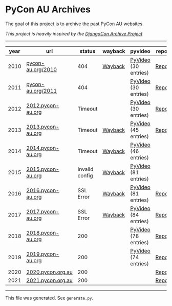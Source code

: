 # PyCon AU Archives



The goal of this project is to archive the past PyCon AU websites. 



*This project is heavily inspired by the [DjangoCon Archive Project](https://github.com/djangocon/djangocon-archive-project)*



---
| year | url | status | wayback | pyvideo | repo | repo_url | youtube |
|-----|-----|-----|-----|-----|-----|-----|-----|
| 2010 | [pycon-au.org/2010](pycon-au.org/2010) | 404 | [Wayback](https://web.archive.org/web/20130328161120/http://2012.pycon-au.org/) | [PyVideo](https://pyvideo.org/events/pycon-au-2010.html) (30 entries) | [Repo](pyconau/2010-archive) | https://pyconau.github.io/2010-archive/ |  |
| 2011 | [pycon-au.org/2011](pycon-au.org/2011) | 404 |  | [PyVideo](https://pyvideo.org/events/pycon-au-2011.html) (30 entries) | [Repo](pyconau/2011-archive) | https://pyconau.github.io/2011-archive/ | [1](https://www.youtube.com/playlist?list=PLF92F453065088216), [2](https://www.youtube.com/playlist?list=PL8C2EF847D694C589) |
| 2012 | [2012.pycon-au.org](2012.pycon-au.org) | Timeout |  | [PyVideo](https://pyvideo.org/events/pycon-au-2012.html) (30 entries) | [Repo](pyconau/2012-archive) | https://pyconau.github.io/2012-archive/ | [1](https://www.youtube.com/playlist?list=PLC76ACB3B5EC1FC62), [2](https://www.youtube.com/playlist?list=PL3D60EF5F416451F9) |
| 2013 | [2013.pycon-au.org](2013.pycon-au.org) | Timeout | [Wayback](https://web.archive.org/web/20150307051807/http://2013.pycon-au.org/) | [PyVideo](https://pyvideo.org/events/pycon-au-2013.html) (45 entries) | [Repo](pyconau/2013-archive) | https://pyconau.github.io/2013-archive/ | [1](https://www.youtube.com/playlist?list=PLs4CJRBY5F1KDIN6pv6daYWN_RnFOYvt0), [2](https://www.youtube.com/playlist?list=PLs4CJRBY5F1IQocKOGLvXG83SJ2l3ip8M), [3](https://www.youtube.com/playlist?list=PLs4CJRBY5F1Lh7S3kjtsQpWsOt_KNDWzC) |
| 2014 | [2014.pycon-au.org](2014.pycon-au.org) | Timeout | [Wayback](https://web.archive.org/web/20150324055746/http://2014.pycon-au.org/) | [PyVideo](https://pyvideo.org/events/pycon-au-2014.html) (46 entries) |  |  | [1](https://www.youtube.com/playlist?list=PLs4CJRBY5F1Jm7H1dlesRvEgr-28QGXpR), [2](https://www.youtube.com/playlist?list=PLs4CJRBY5F1JQV44fKjRwjnh3CSTyJvOH), [3](https://www.youtube.com/playlist?list=PLs4CJRBY5F1Kh1MjzKODWS55D9NAIYT44), [4](https://www.youtube.com/playlist?list=PLs4CJRBY5F1KiJfxHRfJ3APQG7YqQbM3s), [5](https://www.youtube.com/playlist?list=PLs4CJRBY5F1IA1dS8EgK7SzN54dzm-0QB) |
| 2015 | [2015.pycon-au.org](2015.pycon-au.org) | Invalid config | [Wayback](https://web.archive.org/web/20160322142419/http://2015.pycon-au.org/) | [PyVideo](https://pyvideo.org/events/pycon-au-2016.html) (81 entries) |  |  | [1](https://www.youtube.com/playlist?list=PLs4CJRBY5F1KMMpoEWMuBRvHvjBJeAJoS), [2](https://www.youtube.com/playlist?list=PLs4CJRBY5F1LvjmMRjvSUnGJCWGvhRxtI), [3](https://www.youtube.com/playlist?list=PLs4CJRBY5F1IZYVBLXGX1DRYXHMjUjG8k), [4](https://www.youtube.com/playlist?list=PLs4CJRBY5F1IvHnT3OvHOB49laSsULy_V), [5](https://www.youtube.com/playlist?list=PLs4CJRBY5F1LZECyoAZWhWkaJpF5NHQZW), [6](https://www.youtube.com/playlist?list=PLs4CJRBY5F1I5vuApyUXp6bLWly1E-b0s) |
| 2016 | [2016.pycon-au.org](2016.pycon-au.org) | SSL Error | [Wayback](https://web.archive.org/web/20200619053145/https://2016.pycon-au.org/) | [PyVideo](https://pyvideo.org/events/pycon-au-2016.html) (81 entries) | [Repo](pyconau/2016-archive) | https://pyconau.github.io/2016-archive/ | [1](https://www.youtube.com/playlist?list=PLs4CJRBY5F1IU2xckJUEj5ILWd4cta3vo), [2](https://www.youtube.com/playlist?list=PLs4CJRBY5F1JufM2b_FaQT-MTWWx5Oj0o), [3](https://www.youtube.com/playlist?list=PLs4CJRBY5F1J8D2LWQPoCo4Y6Q2G2Grsk), [4](https://www.youtube.com/playlist?list=PLs4CJRBY5F1Jn2JbfMLX8vblYMC_kKjp-), [5](https://www.youtube.com/playlist?list=PLs4CJRBY5F1Jh6fFqT1p5TZRx5q06CcaR) |
| 2017 | [2017.pycon-au.org](2017.pycon-au.org) | SSL Error | [Wayback](https://web.archive.org/web/20210302051807/https://2017.pycon-au.org/) | [PyVideo](https://pyvideo.org/events/pycon-au-2017.html) (84 entries) | [Repo](pyconau/2017-archive) | https://pyconau.github.io/2017-archive/ | [1](https://www.youtube.com/playlist?list=PLs4CJRBY5F1KsK4AbFaPsUT8X8iXc7X84) |
| 2018 | [2018.pycon-au.org](2018.pycon-au.org) | 200 |  | [PyVideo](https://pyvideo.org/events/pycon-au-2018.html) (78 entries) | [Repo](pyconau/2018.pycon-au.org) | https://2018.pycon-au.org/ | [1](https://www.youtube.com/playlist?list=PLs4CJRBY5F1KrUr7z_2mur2QdAKXyh-k3) |
| 2019 | [2019.pycon-au.org](2019.pycon-au.org) | 200 |  | [PyVideo](https://pyvideo.org/events/pycon-au-2019.html) (74 entries) | [Repo](pyconau/2019.pycon-au.org) | https://2019.pycon-au.org | [1](https://www.youtube.com/playlist?list=PLs4CJRBY5F1LKqauI3V4E_xflt6Gow611) |
| 2020 | [2020.pycon.org.au](2020.pycon.org.au) | 200 |  |  | [Repo](pyconau/2020-website) | https://2020.pycon.org.au/ | [1](https://www.youtube.com/playlist?list=PLs4CJRBY5F1IEFq-wumrBDRCu2EqkpY-R), [2](https://www.youtube.com/playlist?list=PLs4CJRBY5F1LZOAnnNuusV0JqpIJunp59) |
| 2021 | [2021.pycon.org.au](2021.pycon.org.au) | 200 |  |  | [Repo](pyconau/2021-website) | https://2021.pycon.org.au | [1](https://www.youtube.com/playlist?list=PLs4CJRBY5F1LKN2ISCse415LW5FZEjDX2) |

---



This file was generated. See `generate.py`.